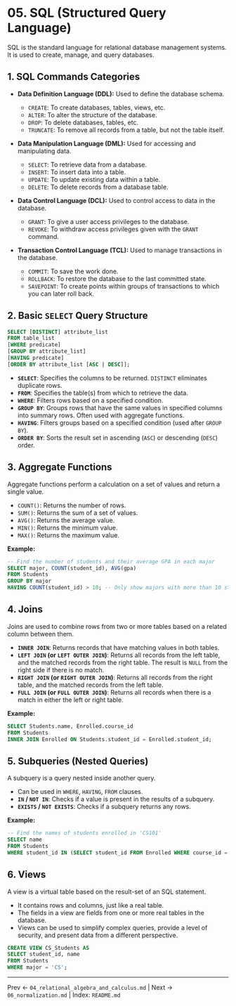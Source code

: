 # 05. SQL (Structured Query Language)

SQL is the standard language for relational database management systems. It is used to create, manage, and query databases.

## 1. SQL Commands Categories

- **Data Definition Language (DDL):** Used to define the database schema.
  - `CREATE`: To create databases, tables, views, etc.
  - `ALTER`: To alter the structure of the database.
  - `DROP`: To delete databases, tables, etc.
  - `TRUNCATE`: To remove all records from a table, but not the table itself.

- **Data Manipulation Language (DML):** Used for accessing and manipulating data.
  - `SELECT`: To retrieve data from a database.
  - `INSERT`: To insert data into a table.
  - `UPDATE`: To update existing data within a table.
  - `DELETE`: To delete records from a database table.

- **Data Control Language (DCL):** Used to control access to data in the database.
  - `GRANT`: To give a user access privileges to the database.
  - `REVOKE`: To withdraw access privileges given with the `GRANT` command.

- **Transaction Control Language (TCL):** Used to manage transactions in the database.
  - `COMMIT`: To save the work done.
  - `ROLLBACK`: To restore the database to the last committed state.
  - `SAVEPOINT`: To create points within groups of transactions to which you can later roll back.

## 2. Basic `SELECT` Query Structure
```sql
SELECT [DISTINCT] attribute_list
FROM table_list
[WHERE predicate]
[GROUP BY attribute_list]
[HAVING predicate]
[ORDER BY attribute_list [ASC | DESC]];
```

- **`SELECT`**: Specifies the columns to be returned. `DISTINCT` eliminates duplicate rows.
- **`FROM`**: Specifies the table(s) from which to retrieve the data.
- **`WHERE`**: Filters rows based on a specified condition.
- **`GROUP BY`**: Groups rows that have the same values in specified columns into summary rows. Often used with aggregate functions.
- **`HAVING`**: Filters groups based on a specified condition (used after `GROUP BY`).
- **`ORDER BY`**: Sorts the result set in ascending (`ASC`) or descending (`DESC`) order.

## 3. Aggregate Functions
Aggregate functions perform a calculation on a set of values and return a single value.
- `COUNT()`: Returns the number of rows.
- `SUM()`: Returns the sum of a set of values.
- `AVG()`: Returns the average value.
- `MIN()`: Returns the minimum value.
- `MAX()`: Returns the maximum value.

**Example:**
```sql
-- Find the number of students and their average GPA in each major
SELECT major, COUNT(student_id), AVG(gpa)
FROM Students
GROUP BY major
HAVING COUNT(student_id) > 10; -- Only show majors with more than 10 students
```

## 4. Joins
Joins are used to combine rows from two or more tables based on a related column between them.
- **`INNER JOIN`**: Returns records that have matching values in both tables.
- **`LEFT JOIN` (or `LEFT OUTER JOIN`)**: Returns all records from the left table, and the matched records from the right table. The result is `NULL` from the right side if there is no match.
- **`RIGHT JOIN` (or `RIGHT OUTER JOIN`)**: Returns all records from the right table, and the matched records from the left table.
- **`FULL JOIN` (or `FULL OUTER JOIN`)**: Returns all records when there is a match in either the left or right table.

**Example:**
```sql
SELECT Students.name, Enrolled.course_id
FROM Students
INNER JOIN Enrolled ON Students.student_id = Enrolled.student_id;
```

## 5. Subqueries (Nested Queries)
A subquery is a query nested inside another query.
- Can be used in `WHERE`, `HAVING`, `FROM` clauses.
- **`IN` / `NOT IN`**: Checks if a value is present in the results of a subquery.
- **`EXISTS` / `NOT EXISTS`**: Checks if a subquery returns any rows.

**Example:**
```sql
-- Find the names of students enrolled in 'CS101'
SELECT name
FROM Students
WHERE student_id IN (SELECT student_id FROM Enrolled WHERE course_id = 'CS101');
```

## 6. Views
A view is a virtual table based on the result-set of an SQL statement.
- It contains rows and columns, just like a real table.
- The fields in a view are fields from one or more real tables in the database.
- Views can be used to simplify complex queries, provide a level of security, and present data from a different perspective.

```sql
CREATE VIEW CS_Students AS
SELECT student_id, name
FROM Students
WHERE major = 'CS';
```

---
Prev ← `04_relational_algebra_and_calculus.md` | Next → `06_normalization.md` | Index: `README.md`
